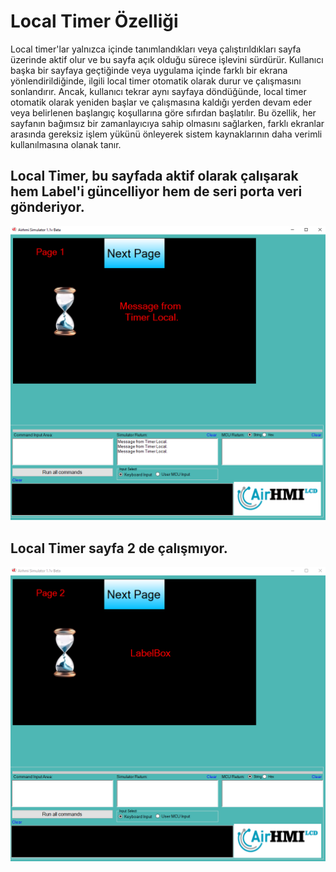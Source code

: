 # Local Timer Özelliği

Local timer'lar yalnızca içinde tanımlandıkları veya çalıştırıldıkları sayfa üzerinde aktif olur ve bu sayfa açık olduğu sürece işlevini sürdürür. 
Kullanıcı başka bir sayfaya geçtiğinde veya uygulama içinde farklı bir ekrana yönlendirildiğinde, ilgili local timer otomatik olarak durur ve 
çalışmasını sonlandırır. Ancak, kullanıcı tekrar aynı sayfaya döndüğünde, local timer otomatik olarak yeniden başlar ve çalışmasına kaldığı 
yerden devam eder veya belirlenen başlangıç koşullarına göre sıfırdan başlatılır. Bu özellik, her sayfanın bağımsız bir zamanlayıcıya sahip 
olmasını sağlarken, farklı ekranlar arasında gereksiz işlem yükünü önleyerek sistem kaynaklarının daha verimli kullanılmasına olanak tanır.

## Local Timer, bu sayfada aktif olarak çalışarak hem Label'i güncelliyor hem de seri porta veri gönderiyor.
![Açıklama Metni](1.png)
## Local Timer sayfa 2 de çalışmıyor.
![Açıklama Metni](2.png)



